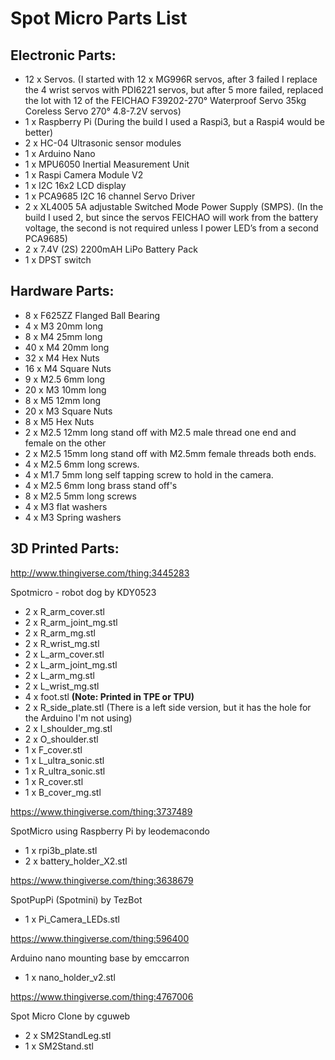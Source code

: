 # Spot Micro Parts List


## Electronic Parts:
- 12 x Servos. (I started with 12 x MG996R servos, after 3 failed I replace the 4 wrist servos with PDI6221 servos, but after 5 more failed, replaced the lot with 12 of the FEICHAO F39202-270° Waterproof Servo 35kg Coreless Servo 270° 4.8-7.2V servos)
- 1 x Raspberry Pi (During the build I used a Raspi3, but a Raspi4 would be better)
- 2 x HC-04 Ultrasonic sensor modules
- 1 x Arduino Nano
- 1 x MPU6050 Inertial Measurement Unit
- 1 x Raspi Camera Module V2
- 1 x I2C 16x2 LCD display
- 1 x PCA9685 I2C 16 channel Servo Driver
- 2 x XL4005 5A adjustable Switched Mode Power Supply (SMPS). (In the build I used 2, but since the servos FEICHAO will work from the battery voltage, the second is not required unless I power LED’s from a second PCA9685)
- 2 x 7.4V (2S) 2200mAH LiPo Battery Pack
- 1 x DPST switch


## Hardware Parts:
- 8 x F625ZZ Flanged Ball Bearing
- 4 x M3 20mm long
- 8 x M4 25mm long
- 40 x M4 20mm long
- 32 x M4 Hex Nuts
- 16 x M4 Square Nuts
- 9 x M2.5 6mm long
- 20 x M3 10mm long
- 8 x M5 12mm long
- 20 x M3 Square Nuts
- 8 x M5 Hex Nuts
- 2 x M2.5 12mm long stand off with M2.5 male thread one end and female on the other
- 2 x M2.5 15mm long stand off with M2.5mm female threads both ends.
- 4 x M2.5 6mm long screws.
- 4 x M1.7 5mm long self tapping screw to hold in the camera.
- 4 x M2.5 6mm long brass stand off's
- 8 x M2.5 5mm long screws
- 4 x M3 flat washers
- 4 x M3 Spring washers
## 3D Printed Parts:
http://www.thingiverse.com/thing:3445283


Spotmicro - robot dog by KDY0523

- 2 x R_arm_cover.stl
- 2 x R_arm_joint_mg.stl
- 2 x R_arm_mg.stl
- 2 x R_wrist_mg.stl
- 2 x L_arm_cover.stl
- 2 x L_arm_joint_mg.stl
- 2 x L_arm_mg.stl
- 2 x L_wrist_mg.stl
- 4 x foot.stl **(Note: Printed in TPE or TPU)**
- 2 x R_side_plate.stl (There is a left side version, but it has the hole for the Arduino I'm not using)
- 2 x I_shoulder_mg.stl
- 2 x O_shoulder.stl
- 1 x F_cover.stl
- 1 x L_ultra_sonic.stl
- 1 x R_ultra_sonic.stl
- 1 x R_cover.stl
- 1 x B_cover_mg.stl


https://www.thingiverse.com/thing:3737489


SpotMicro using Raspberry Pi by leodemacondo

- 1 x rpi3b_plate.stl
- 2 x battery_holder_X2.stl


https://www.thingiverse.com/thing:3638679


SpotPupPi (Spotmini) by TezBot

- 1 x Pi_Camera_LEDs.stl


https://www.thingiverse.com/thing:596400


Arduino nano mounting base by emccarron

- 1 x nano_holder_v2.stl


https://www.thingiverse.com/thing:4767006


Spot Micro Clone by cguweb

- 2 x SM2StandLeg.stl
- 1 x SM2Stand.stl

